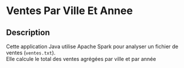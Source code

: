 # Ventes Par Ville Et Annee

## Description
Cette application Java utilise Apache Spark pour analyser un fichier de ventes (`ventes.txt`).  
Elle calcule le total des ventes agrégées par ville et par année
